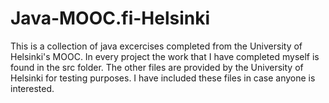 # Java-MOOC.fi-Helsinki

This is a collection of java excercises completed from the University of Helsinki's MOOC.  In every project the work that I have completed myself is found in the src folder.  The other files are provided by the University of Helsinki for testing purposes.  I have included these files in case anyone is interested.
